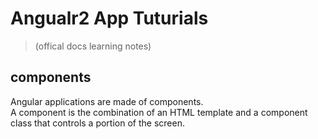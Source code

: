 # Angualr2 App Tuturials 

> (offical docs learning notes)



## components

Angular applications are made of components.  
A component is the combination of an HTML template and a component class that controls a portion of the screen.  













